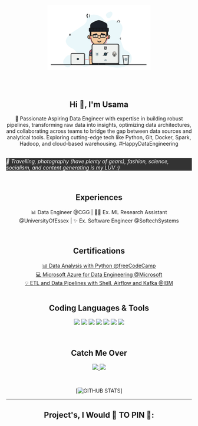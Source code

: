 <p align="center">
  <br><img src="https://github.com/usama-akram-gt/portfolio/blob/main/Developer.gif" width="280px"><br><br>
</p>
<br>
<div align="center">
<h2 align="center">Hi 👋, I'm Usama</h1>
🚀 Passionate Aspiring Data Engineer with expertise in building robust pipelines, transforming raw data into insights, optimizing data architectures, and collaborating across teams to bridge the gap between data sources and analytical tools. Exploring cutting-edge tech like Python, Git, Docker, Spark, Hadoop, and cloud-based warehousing. #HappyDataEngineering <br><br>
</div>

<p style="background-color: #333; color: white; font-style: italic; align: center;">
  🎨 Travelling, photography (have plenty of gears), fashion, science, socialism, and content generating is my LUV :)
</p>

<br>
<div align="center">

<h2 align="center"> Experiences </h1>

 📊 Data Engineer @CGG | 👨‍💻 Ex. ML Research Assistant @UniversityOfEssex | ✨ Ex. Software Engineer @SoftechSystems

</div>

<br>
<div align="center">

<h2 align="center"> Certifications </h1>
<a href="https://www.freecodecamp.org/certification/usama_akram/data-analysis-with-python-v7">
  📊 Data Analysis with Python @freeCodeCamp
</a> <br>
 <a href="https://coursera.org/share/b43260361c8759d32fa6bd3c4e676928">
   💻 Microsoft Azure for Data Engineering @Microsoft
 </a> <br>
 <a href="https://coursera.org/share/f6f991503195903a3b04d910ec3fc782">
   💡 ETL and Data Pipelines with Shell, Airflow and Kafka @IBM
 </a>
</div>

<br>
<div align="center">

<h2 align="center"> Coding Languages & Tools </h1>
<p align="center">
    <img src="https://img.shields.io/badge/Python-14354C?style=for-the-badge&logo=python&logoColor=white"/>
    <img src="https://img.shields.io/badge/R-276DC3?style=for-the-badge&logo=r&logoColor=white"/>
    <img src="https://img.shields.io/badge/Microsoft_Azure-8A2BE2?style=for-the-badge&logo=microsoft-azure&logoColor=white"/>
    <img src="https://img.shields.io/badge/Azure_Pipelines-D83B01?style=for-the-badge&logo=azurepipelines&logoColor=white"/>
    <img src="https://img.shields.io/badge/Azure_DevOps-5ddc70?style=for-the-badge&logo=azuredevops&logoColor=white"/>
    <img src="https://img.shields.io/badge/Tableau-E97627?style=for-the-badge&logo=Tableau&logoColor=white"/>
    <img src="https://img.shields.io/badge/TensorFlow-FF6F00?style=for-the-badge&logo=tensorflow&logoColor=white"/>
</p>
</div>
<br>


<div align="center">

<h2 align="center"> Catch Me Over </h1>
<p align="center">
  <a href="https://www.linkedin.com/in/itsusamaakram/">
    <img src="https://img.shields.io/badge/LinkedIn-0077B5?style=for-the-badge&logo=linkedin&logoColor=white"/>
  </a>
 
  <a href="https://open.spotify.com/user/62c30eoxp8f314hp7nhm2epz4?si=a054324d1d3a496b">
    <img src="https://img.shields.io/badge/Spotify-1ED760?&style=for-the-badge&logo=spotify&logoColor=white"/>
  </a>
</p>
</div>


<br>
<div align="center">

[![GITHUB STATS](https://github-readme-stats.vercel.app/api?username=usama-akram-gt&show_icons=true&theme=dark&hide=contribs,prs,issues)]

</div>

---

<h2 align="center">Project's, I Would 💖 TO PIN 📌:</h2>
